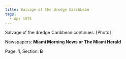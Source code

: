 ```yaml
---  
title: Salvage of the dredge Caribbean  
tags:  
  - Apr 1975  
---  
```

  
Salvage of the dredge Caribbean continues. [Photo]  
  
Newspapers: **Miami Morning News or The Miami Herald**  
  
Page: **1**, Section: **B** 
